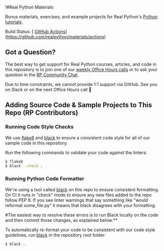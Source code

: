 !#Real Python Materials

Bonus materials, exercises, and example projects for Real Python's [Python tutorials](https://realpython.com).

Build Status:
[ [GitHub Actions](https://img.shields.io/github/actions/workflow/status/realpython/materials/linters.yml?branch=master)](https://github.com/realpython/materials/actions)

## Got a Question?

The best way to get support for Real Python courses, articles, and code in this repository is to join one of our [weekly Office Hours calls](https://realpython.com/office-hours/) or to ask your question in the [RP Community Chat](https://realpython.com/community/).

Due to time constraints, we cannot provide 1:1 support via GitHub. See you on Slack or on the next Office Hours call 🙂

## Adding Source Code & Sample Projects to This Repo (RP Contributors)

### Running Code Style Checks

We use [flake8](http://flake8.pycqa.org/en/latest/) and [black](https://black.readthedocs.io/) to ensure a consistent code style for all of our sample code in this repository.

Run the following commands to validate your code against the linters:

```sh
$ flake8
$ black --check .
```

### Running Python Code Formatter

We're using a tool called [black](https://black.readthedocs.io/) on this repo to ensure consistent formatting. On CI it runs in "check" mode to ensure any new files added to the repo follow PEP 8. If you see linter warnings that say something like "would reformat some_file.py" it means that black disagrees with your formatting.

 #The easiest way to resolve these errors is to run Black locally on the code and then commit those changes, as explained below.**

To automatically re-format your code to be consistent with our code style guidelines, run [black](https://black.readthedocs.io/) in the repository root folder:

```sh
$ black .
```
 